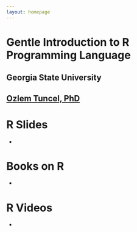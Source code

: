 ```yaml
---
layout: homepage
---
```


# Gentle Introduction to R Programming Language 

## Georgia State University
## [Ozlem Tuncel, PhD](https://ozlemtuncel.github.io/)

# R Slides
-


# Books on R 
-

# R Videos 
-
